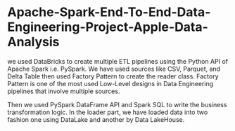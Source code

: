 # Apache-Spark-End-To-End-Data-Engineering-Project-Apple-Data-Analysis
we used DataBricks to create multiple ETL pipelines using the Python API of Apache Spark i.e. PySpark.
We have used sources like CSV, Parquet, and Delta Table then used Factory Pattern to create the reader class. Factory Pattern is one of the most used Low-Level designs in Data Engineering pipelines that involve multiple sources.

Then we used PySpark DataFrame API and Spark SQL to write the business transformation logic. In the loader part, we have loaded data into two fashion one using DataLake and another by Data LakeHouse. 
